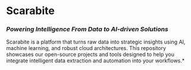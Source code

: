 # Scarabite

### *Powering Intelligence From Data to AI-driven Solutions*

Scarabite is a platform that turns raw data into strategic insights using AI, machine learning, and robust cloud architectures. This repository showcases our open-source projects and tools designed to help you integrate intelligent data extraction and automation into your workflows.*
